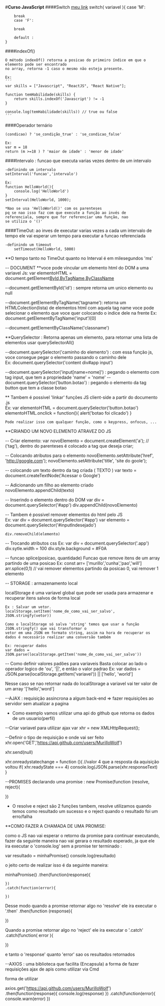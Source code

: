 #**Curso JavaScript**
####Switch
[meu link](www.google.com "links")
switch( variavel ){
case 'M':

        break
        case 'F':

        break

        default :
    }

####indexOf()

    O método indexOf() retorna a posicao do primeiro índice em que o elemento pode ser encontrado
    no array, retorna -1 caso o mesmo não esteja presente.

    Ex:
    ´´´
    var skills = ["Javascript", "ReactJS", "React Native"];

    function temHabilidade(skills) {
        return skills.indexOf('Javascript') != -1
    }

    console.log(temHabilidade(skills)) // true ou false
    ´´´

####Operador ternário

    (condicao) ? 'se_condição_true' : 'se_condicao_false'

    Ex:
    var m = 18
    return (m >=18 ) ? 'maior de idade' : 'menor de idade'

####Intervalo : funcao que executa varias vezes dentro de um intervalo

    -definindo um intervalo
    setInterval('funcao','intervalo')

    Ex:
    function HelloWorld(){
        console.log('HelloWorld')
    }
    setInterval(HelloWorld, 1000);

    *Nao se usa 'HelloWorld()' com os parenteses
    pq se nao isso faz com que execute a função ao invés de
    referenciala, sempre que for referenciar uma função, nao
    se utiliza o '()'

####TimeOut: ao inves de executar varias vezes a cada um intervalo de tempo
ele vai esperar um tempo para executar a funcao referenciada

    -definindo um timeout
        setTimeout(HelloWorld, 5000)

\*\*O tempo tanto no TimeOut quanto no Interval é em milesegundos 'ms'

-- DOCUMENT
\*\*voce pode vincular um elemento html do DOM a uma variavel Js:
var elementoHTML = document.getElement[ById,ByTagName,ByClassName]('')

--document.getElementById('id') : sempre retorna um unico elemento ou null

--document.getElementByTagName('tagname'): retorna um HTMLColection(lista) de elementos html com aquela tag name
voce pode selecionar o elemento que voce quer colocando o indice dele na frente
Ex: document.getElementByTagName('input')[0]

--document.getElementByClassName('classname')

\*\*QuerySelector : Retorna apenas um elemento, para retornar uma lista de elementos usar querySelectorAll()

--document.querySelector('caminho do elemento') : com essa função js, voce consegue pegar o elemento passando o caminho dele  
 Ex: document.querySelector('content div#app input')

--document.querySelector('input[name=nome]') : pegando o elemento com tag input, que tem a propriedade 'name' = 'nome'
--document.querySelector('button.botao') : pegando o elemento da tag button que tem a classe botao

\*\* Tambem é possivel 'linkar' funções JS client-side a partir do documento .js  
 Ex:
var elementoHTML = document.querySelector('button.botao')
elementoHTML.onclick = function(){
alert('botao foi clicado')
}

    Pode realizar isso com qualquer função, como o keypress, onfocus, ...

\*\*CRIANDO UM NOVO ELEMENTO ATRAVEZ DO JS

-- Criar elemento:
var novoElemento = document.createElement('a'); // ('tag'), dentro do parenteses é colocado a tag que deseja criar;

-- Colocando atributos para o elemento
novoElemento.setAttribute('href', 'http://google.com');
novoElemento.setAttribute('title', 'site do goole');

-- colocando um texto dentro da tag criada (<a> TEXTO </a>)
var texto = document.createTextNode('Acessar o Google')

-- Adicionando um filho ao elemento criado
novoElemento.appendChild(texto)

-- Inserindo o elemento dentro do DOM
var div = document.querySelector('#app')
div.appendChild(novoElemento)

-- Tambem é possivel remover elementos do html pelo JS  
 Ex:
var div = document.querySelector('#app')
var elemento = document.querySelector('#inputIndesejado')

    div.removeChild(elemento)

-- Trocando atributos css
Ex:
var div = document.querySelector('.app')
div.sytle.width = 100
div.style.background = #F0A

-- funcao splice(posicao, quantidade)
Funcao que remove itens de um array partindo de uma posicao
Ex:
const arr= ['murillo','cunha','pao','will']
arr.splice(0,1) // vai remover elementos partindo da posicao 0, vai remover 1 elemento

-- STORAGE : armazenamento local

localStorage é uma variavel global que pode ser usada para armazenar e recuperar itens salvos de forma local

    Ex : Salvar um vetor.
    localStorage.setItem('nome_de_como_vai_ser_salvo', JSON.stringfy(vetor))

    Como o localStorage só salva 'string' temos que usar a função JSON.stringfy() que vai transformar o
    vetor em uma JSON em formato string, assim na hora de recuperar os dados é necessário realizar uma conversão também

    Ex: recuperar dados
    var dados = JSON.parse(localStorage.getItem('nome_de_como_vai_ser_salvo'))

-- Como definir valores padões para variaveis
Basta colocar ao lado o operador logico de 'ou', '||', e então o valor padrao
Ex:
var dados = JSON.parse(localStorage.getItem('variavel')) || ['hello', 'world']

Nesse caso se nao retornar nada do localStorage a variavel vai ter valor de um array '['hello','word']

--AJAX : requisição assincrona a algum back-end => fazer requisições ao servidor sem atualizar a pagina

- Como exemplo vamos utilizar uma api do github que retorna os dados de um usuario(perfil)

--Criar variavel para utilizar ajax
var xhr = new XMLHttpRequest();

--Definir o tipo de requisição e onde vai ser feito
xhr.open('GET','https://api.github.com/users/MurilloWolf')

xhr.send(null)

xhr.onreadystatechange = function (){
//valor 4 que a resposta da aquisição voltou
if( xhr.readyState === 4)
console.log(JSON.parse(xhr.responseText)
}

--PROMISES
declarando uma promise :
new Promise(function (resolve, reject){

})

- O resolve e reject são 2 funções tambem, resolve utilizamos quando temos como resultado um sucesso
  e o reject quando o resultado foi um erro/falha

\*\*COMO FAZER A CHAMADA DE UMA PROMISE:

como o JS nao vai esperar o retorno da promise para continuar executando, fazer da seguinte maneira
nao vai gerara o resultado esperado, ja que ele ira executar o 'console.log' sem a promise ter terminado :

var resultado = minhaPromise()
console.log(resultado)

o jeito certo de realizar isso é da seguinte maneira:

minhaPromise()
.then(function(response){

    })
    .catch(function(error){

    })

Desse modo quando a promise retornar algo no 'resolve' ele ira executar o '.then'
.then(function (response){

})

Quando a promise retornar algo no 'reject' ele ira executar o '.catch'
.catch(function( error ){

})

e tanto o 'response' quanto 'error' sao os resultados retornados

--AXIOS : uma biblioteca que facilita (Encapsula) a forma de fazer requisições ajax de apis
como utilizar via Cmd

<script src="https://unpkg.com/axios/dist/axios.min.js"></script>

forma de utilizar

axios.get('https://api.github.com/users/MurilloWolf')
.then(function(response){
console.log(response)
})
.catch(function(error){
console.warn(error)
})
